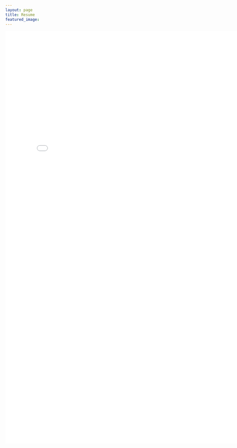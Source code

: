 ```yaml
---
layout: page
title: Resume
featured_image:
---
```


<embed src="/assets/images/BrittanyWoods-CV-November2024.pdf" width="800px" height="1300px" />
